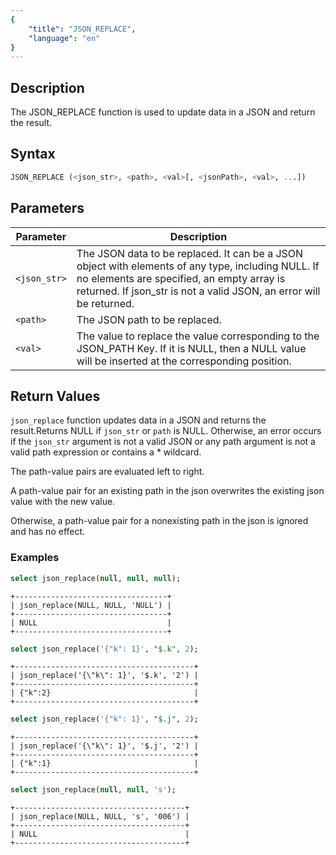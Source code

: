```yaml
---
{
    "title": "JSON_REPLACE",
    "language": "en"
}
---
```


<!--
Licensed to the Apache Software Foundation (ASF) under one
or more contributor license agreements.  See the NOTICE file
distributed with this work for additional information
regarding copyright ownership.  The ASF licenses this file
to you under the Apache License, Version 2.0 (the
"License"); you may not use this file except in compliance
with the License.  You may obtain a copy of the License at

  http://www.apache.org/licenses/LICENSE-2.0

Unless required by applicable law or agreed to in writing,
software distributed under the License is distributed on an
"AS IS" BASIS, WITHOUT WARRANTIES OR CONDITIONS OF ANY
KIND, either express or implied.  See the License for the
specific language governing permissions and limitations
under the License.
-->


## Description
The JSON_REPLACE function is used to update data in a JSON and return the result.

## Syntax
```sql
JSON_REPLACE (<json_str>, <path>, <val>[, <jsonPath>, <val>, ...])
```

## Parameters
| Parameter           | Description                                                                                          |
|--------------|---------------------------------------------------------------------------------------------|
| `<json_str>`  | The JSON data to be replaced. It can be a JSON object with elements of any type, including NULL. If no elements are specified, an empty array is returned. If json_str is not a valid JSON, an error will be returned. |
| `<path>` | The JSON path to be replaced.                                                          |
| `<val>`      | The value to replace the value corresponding to the JSON_PATH Key. If it is NULL, then a NULL value will be inserted at the corresponding position.                     |

## Return Values

`json_replace` function updates data in a JSON and returns the result.Returns NULL if `json_str` or `path` is NULL. Otherwise, an error occurs if the `json_str` argument is not a valid JSON or any path argument is not a valid path expression or contains a * wildcard.

The path-value pairs are evaluated left to right.

A path-value pair for an existing path in the json overwrites the existing json value with the new value.

Otherwise, a path-value pair for a nonexisting path in the json is ignored and has no effect.

### Examples

```sql
select json_replace(null, null, null);
```
```text
+----------------------------------+
| json_replace(NULL, NULL, 'NULL') |
+----------------------------------+
| NULL                             |
+----------------------------------+
```
```sql
select json_replace('{"k": 1}', "$.k", 2);
```
```text
+----------------------------------------+
| json_replace('{\"k\": 1}', '$.k', '2') |
+----------------------------------------+
| {"k":2}                                |
+----------------------------------------+
```
```sql
select json_replace('{"k": 1}', "$.j", 2);
```
```text
+----------------------------------------+
| json_replace('{\"k\": 1}', '$.j', '2') |
+----------------------------------------+
| {"k":1}                                |
+----------------------------------------+
```
```sql
select json_replace(null, null, 's');
```
```text
+--------------------------------------+
| json_replace(NULL, NULL, 's', '006') |
+--------------------------------------+
| NULL                                 |
+--------------------------------------+
```
